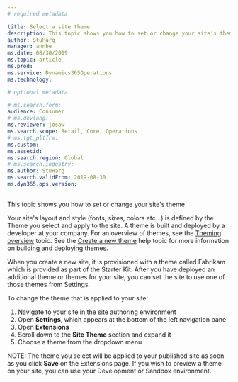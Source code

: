 ```yaml
---
# required metadata

title: Select a site theme
description: This topic shows you how to set or change your site's theme
author: StuHarg
manager: annbe
ms.date: 08/30/2019
ms.topic: article
ms.prod: 
ms.service: Dynamics365Operations
ms.technology: 

# optional metadata

# ms.search.form: 
audience: Consumer
# ms.devlang: 
ms.reviewer: josaw
ms.search.scope: Retail, Core, Operations
# ms.tgt_pltfrm: 
ms.custom: 
ms.assetid: 
ms.search.region: Global
# ms.search.industry: 
ms.author: StuHarg
ms.search.validFrom: 2019-08-30
ms.dyn365.ops.version: 
---
```


This topic shows you how to set or change your site's theme

Your site's layout and style (fonts, sizes, colors etc…) is defined by the Theme you select and apply to the site. A theme is built and deployed by a developer at your company. For an overview of themes, see the [Theming overview](http://) topic. See the [Create a new theme](http://) help topic for more information on building and deploying themes.

When you create a new site, it is provisioned with a theme called Fabrikam which is provided as part of the Starter Kit. After you have deployed an additional theme or themes for your site, you can set the site to use one of those themes from Settings. 

To change the theme that is applied to your site:

1. Navigate to your site in the site authoring environment
2. Open **Settings**, which appears at the bottom of the left navigation pane
3. Open **Extensions**
4. Scroll down to the **Site Theme** section and expand it
5. Choose a theme from the dropdown menu

 

NOTE: The theme you select will be applied to your published site as soon as you click **Save** on the Extensions page. If you wish to preview a theme on your site, you can use your Development or Sandbox environment. 

 

 
